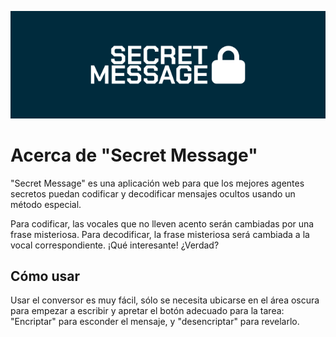 ![](/images/banner.png "Banner de Secret Message")

# Acerca de "Secret Message"
"Secret Message" es una aplicación web para que los mejores agentes secretos puedan codificar y decodificar mensajes ocultos usando un método especial.

Para codificar, las vocales que no lleven acento serán cambiadas por una frase misteriosa. Para decodificar, la frase misteriosa será cambiada a la vocal correspondiente. ¡Qué interesante! ¿Verdad?

## Cómo usar

Usar el conversor es muy fácil, sólo se necesita ubicarse en el área oscura para empezar a escribir y apretar el botón adecuado para la tarea: "Encriptar" para esconder el mensaje, y "desencriptar" para revelarlo.